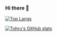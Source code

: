 ### Hi there 👋

<!--
**t-yaginuma/t-yaginuma** is a ✨ _special_ ✨ repository because its `README.md` (this file) appears on your GitHub profile.

Here are some ideas to get you started:

- 🔭 I’m currently working on ...
- 🌱 I’m currently learning ...
- 👯 I’m looking to collaborate on ...
- 🤔 I’m looking for help with ...
- 💬 Ask me about ...
- 📫 How to reach me: ...
- 😄 Pronouns: ...
- ⚡ Fun fact: ...
-->

[![Top Langs](https://github-readme-stats.vercel.app/api/top-langs/?username=toru45s)](https://github.com/anuraghazra/github-readme-stats)

[![Tohru's GitHub stats](https://github-readme-stats.vercel.app/api?username=toru45s)](https://github.com/anuraghazra/github-readme-stats)

